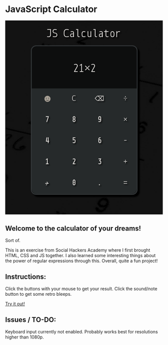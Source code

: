 # JavaScript Calculator
<img src="images/calc.png"/>

## Welcome to the calculator of your dreams!
<p>Sort of.</p>

<p>This is an exercise from Social Hackers Academy where I first brought HTML, CSS and JS together. I also learned some interesting things about the power of regular expressions through this. Overall, quite a fun project!</p>

## Instructions:
<p>Click the buttons with your mouse to get your result. Click the sound/note button to get some retro bleeps.</p>
<a href="https://hjp-calc.netlify.app/">Try it out!</a>

## Issues / TO-DO:
<p>Keyboard input currently not enabled. 
Probably works best for resolutions higher than 1080p.</p>
